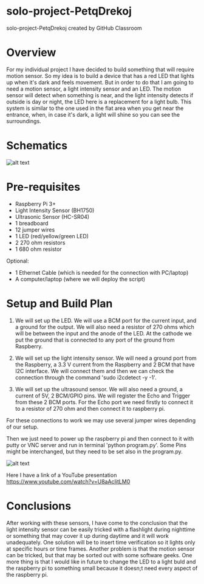 # solo-project-PetqDrekoj
solo-project-PetqDrekoj created by GitHub Classroom


# Overview
For my individual project I have decided to build something that will require motion sensor. So my idea is to build a device that has a red LED that lights up when it's dark and feels movement. But in order to do that I am going to need a motion sensor, a light intensity sensor and an LED. The motion sensor will detect when something is near, and the light intensity detects if outside is day or night, the LED here is a replacement for a light bulb. This system is similar to the one used in the flat area when you get near the entrance, when, in case it's dark, a light will shine so you can see the surroundings.


# Schematics
![alt text](https://github.com/at-cs-ubbcluj-ro/solo-project-PetqDrekoj/blob/master/Schematic.PNG?raw=true)

# Pre-requisites

- Raspberry Pi 3+ 
- Light Intensity Sensor (BH1750)
- Ultrasonic Sensor (HC-SR04)
- 1 breadboard
- 12 jumper wires
- 1 LED (red/yellow/green LED)
- 2 270 ohm resistors
- 1 680 ohm resistor

Optional:
- 1 Ethernet Cable (which is needed for the connection with PC/laptop)
- A computer/laptop (where we will deploy the script)


# Setup and Build Plan

1) We will set up the LED. We will use a BCM port for the current input, and a ground for the output. We will also need a resistor of 270 ohms which will be between the input and the anode of the LED. At the cathode we put the ground that is connected to any port of the ground from Raspberry.

2) We will set up the light intensity sensor. We will need a ground port from the Raspberry, a 3.3 V current from the Raspberry and 2 BCM that have I2C interface. We will connect them and then we can check the connection through the command 'sudo i2cdetect -y -1'. 

3) We will set up the ultrasound sensor. We will also need a ground, a current of 5V, 2 BCM/GPIO pins. We will register the Echo and Trigger from these 2 BCM ports. For the Echo port we need firstly to connect it to a resistor of 270 ohm and then connect it to raspberry pi. 

For these connections to work we may use several jumper wires depending of our setup.

Then we just need to power up the raspberry pi and then connect to it with putty or VNC server and run in terminal 'python program.py'. Some Pins might be interchanged, but they need to be set also in the program.py. 



![alt text](https://github.com/at-cs-ubbcluj-ro/solo-project-PetqDrekoj/blob/master/presentation.gif)

Here I have a link of a YouTube presentation 
https://www.youtube.com/watch?v=U8aAcIitLM0

# Conclusions
After working with these sensors, I have come to the conclusion that the light intensity sensor can be easily tricked with a flashlight during nighttime or something that may cover it up during daytime and it will work unadequately. One solution will be to insert time verification so it lights only at specific hours or time frames. Another problem is that the motion sensor can be tricked, but that may be sorted out with some software geeks. One more thing is that I would like in future to change the LED to a light buld and the raspberry pi to something small because it doesn;t need every aspect of the raspberry pi. 
